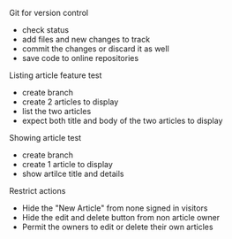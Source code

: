 Git for version control

- check status
- add files and new changes to track
- commit the changes or discard it as well
- save code to online repositories 

Listing article feature test
- create branch
- create 2 articles to display
- list the two articles
- expect both title and body of the two articles to display

Showing article test
- create branch
- create 1 article to display
- show artilce title and details

Restrict actions
- Hide the "New Article" from none signed in visitors
- Hide the edit and delete button from non article owner
- Permit the owners to edit or delete their own articles


